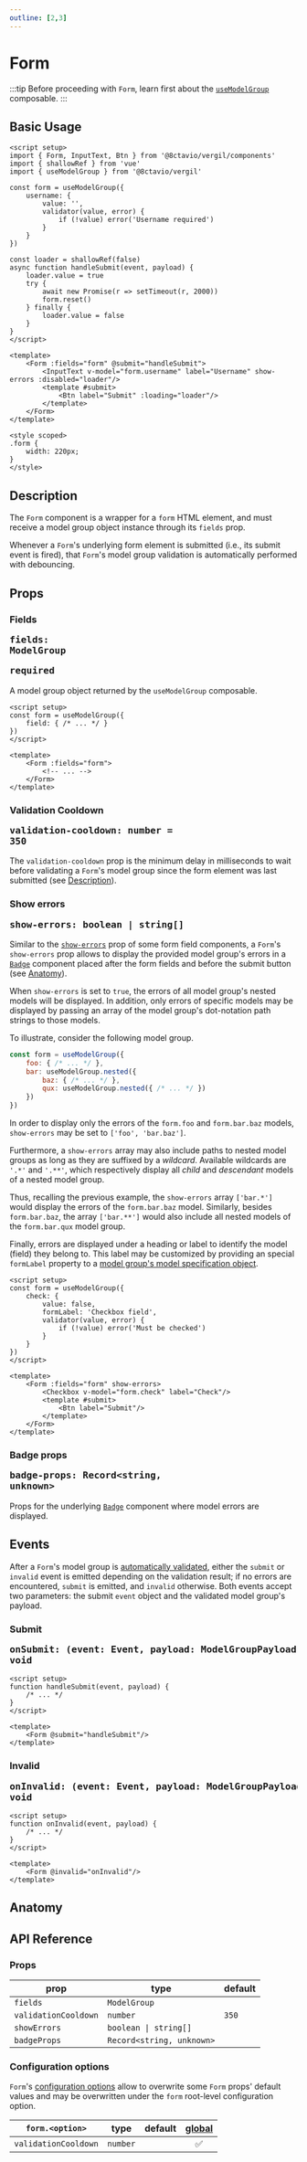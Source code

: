 ```yaml
---
outline: [2,3]
---
```


# Form

:::tip
Before proceeding with `Form`, learn first about the [`useModelGroup`](/composables/useModelGroup) composable.
:::

<script setup>
import { Form, InputText, Checkbox, Btn } from '@8ctavio/vergil/components'
import { shallowRef } from 'vue'
import { useModelGroup } from '@8ctavio/vergil'

const form = useModelGroup({
	username: {
		value: '',
		validator(value, error) {
			if (!value) error('Username required')
		}
	}
})

const loader = shallowRef(false)
async function handleSubmit(event, payload) {
	loader.value = true
	try {
		await new Promise(r => setTimeout(r, 2000))
		form.reset()
	} finally {
		loader.value = false
	}
}

const demo = useModelGroup({
	check: {
		value: false,
		formLabel: 'Checkbox field',
		validator(value, error) {
			if (!value) error('Must be checked')
		}
	}
})
</script>

<style module>
.form {
	width: 220px;
}
</style>

## Basic Usage

<Demo>
	<Form :fields="form" @submit="handleSubmit" :class="$style.form">
		<InputText v-model="form.username" label="Username" show-errors :disabled="loader"/>
		<template #submit>
			<Btn label="Submit" :loading="loader"/>
		</template>
	</Form>
</Demo>

```vue
<script setup>
import { Form, InputText, Btn } from '@8ctavio/vergil/components'
import { shallowRef } from 'vue'
import { useModelGroup } from '@8ctavio/vergil'

const form = useModelGroup({
	username: {
		value: '',
		validator(value, error) {
			if (!value) error('Username required')
		}
	}
})

const loader = shallowRef(false)
async function handleSubmit(event, payload) {
	loader.value = true
	try {
		await new Promise(r => setTimeout(r, 2000))
		form.reset()
	} finally {
		loader.value = false
	}
}
</script>

<template>
    <Form :fields="form" @submit="handleSubmit">
		<InputText v-model="form.username" label="Username" show-errors :disabled="loader"/>
		<template #submit>
			<Btn label="Submit" :loading="loader"/>
		</template>
	</Form>
</template>

<style scoped>
.form {
	width: 220px;
}
</style>
```

## Description

The `Form` component is a wrapper for a `form` HTML element, and must receive a model group object instance through its `fields` prop.

Whenever a `Form`'s underlying form element is submitted (i.e., its submit event is fired), that `Form`'s model group validation is automatically performed with debouncing.

## Props

### Fields <Badge><pre>fields: ModelGroup</pre></Badge> <Badge type="warning"><pre>required</pre></Badge>

A model group object returned by the `useModelGroup` composable.

```vue
<script setup>
const form = useModelGroup({
	field: { /* ... */ }
})
</script>

<template>
    <Form :fields="form">
		<!-- ... -->
	</Form>
</template>
```

### Validation Cooldown <Badge><pre>validation-cooldown: number = 350</pre></Badge>

The `validation-cooldown` prop is the minimum delay in milliseconds to wait before validating a `Form`'s model group since the form element was last submitted (see [Description](#description)).

### Show errors <Badge><pre>show-errors: boolean | string[]</pre></Badge>

Similar to the [`show-errors`](/components/form/introduction#shared-props) prop of some form field components, a `Form`'s `show-errors` prop allows to display the provided model group's errors in a [`Badge`](/components/badge) component placed after the form fields and before the submit button (see [Anatomy](#anatomy)).

When `show-errors` is set to `true`, the errors of all model group's nested models will be displayed. In addition, only errors of specific models may be displayed by passing an array of the model group's dot-notation path strings to those models.

To illustrate, consider the following model group.

```js
const form = useModelGroup({
	foo: { /* ... */ },
	bar: useModelGroup.nested({
		baz: { /* ... */ },
		qux: useModelGroup.nested({ /* ... */ }) 
	})
})
```

In order to display only the errors of the `form.foo` and `form.bar.baz` models, `show-errors` may be set to `['foo', 'bar.baz']`.

Furthermore, a `show-errors` array may also include paths to nested model groups as long as they are suffixed by a *wildcard*. Available wildcards are `'.*'` and `'.**'`, which respectively display all *child* and *descendant* models of a nested model group. 

Thus, recalling the previous example, the `show-errors` array `['bar.*']` would display the errors of the `form.bar.baz` model. Similarly, besides `form.bar.baz`, the array `['bar.**']` would also include all nested models of the `form.bar.qux` model group.

Finally, errors are displayed under a heading or label to identify the model (field) they belong to. This label may be customized by providing an special `formLabel` property to a [model group's model specification object](/composables/useModelGroup#description).

```vue
<script setup>
const form = useModelGroup({
	check: {
		value: false,
		formLabel: 'Checkbox field',
		validator(value, error) {
			if (!value) error('Must be checked')
		}
	}
})
</script>

<template>
    <Form :fields="form" show-errors>
		<Checkbox v-model="form.check" label="Check"/>
		<template #submit>
			<Btn label="Submit"/>
		</template>
	</Form>
</template>
```

<Demo>
	<Form :fields="demo" show-errors :class="$style.form">
		<Checkbox v-model="demo.check" label="Check"/>
		<template #submit>
			<Btn label="Submit"/>
		</template>
	</Form>
</Demo>

### Badge props <Badge><pre>badge-props: Record<string, unknown></pre></Badge>

Props for the underlying [`Badge`](/components/badge) component where model errors are displayed.

## Events

After a `Form`'s model group is [automatically validated](#description), either the `submit` or `invalid` event is emitted depending on the validation result; if no errors are encountered, `submit` is emitted, and `invalid` otherwise. Both events accept two parameters: the submit `event` object and the validated model group's payload.

### Submit <Badge><pre>onSubmit: (event: Event, payload: ModelGroupPayload) => void</pre></Badge>

```vue
<script setup>
function handleSubmit(event, payload) {
	/* ... */
}
</script>

<template>
    <Form @submit="handleSubmit"/>
</template>
```

### Invalid <Badge><pre>onInvalid: (event: Event, payload: ModelGroupPayload) => void</pre></Badge>

```vue
<script setup>
function onInvalid(event, payload) {
	/* ... */
}
</script>

<template>
    <Form @invalid="onInvalid"/>
</template>
```

## Anatomy

<Demo>
    <Anatomy tag="form" classes="form">
        <Anatomy tag="div" classes="form-fields">
            <Anatomy tag='slot name="default"'/>
        </Anatomy>
        <Anatomy tag="Badge" classes="form-errors"/>
        <Anatomy tag='slot name="submit"'/>
    </Anatomy>
</Demo>

## API Reference

### Props

| prop | type | default |
| ---- | ---- | ------- |
| `fields` | `ModelGroup` | |
| `validationCooldown` | `number` | `350` |
| `showErrors` | `boolean \| string[]` | |
| `badgeProps` | `Record<string, unknown>` | |

### Configuration options

`Form`'s [configuration options](/configuration) allow to overwrite some `Form` props' default values and may be overwritten under the `form` root-level configuration option.

| `form.<option>` | type | default | [global](/configuration#global-configuration-options) |
| --------------- | ---- | ------- | :------: |
| `validationCooldown` | `number` | | ✅ |